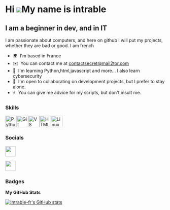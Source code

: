 Hi ![](https://user-images.githubusercontent.com/18350557/176309783-0785949b-9127-417c-8b55-ab5a4333674e.gif)My name is intrable
================================================================================================================================

I am a beginner in dev, and in IT
---------------------------------

I am passionate about computers, and here on github I will put my projects, whether they are bad or good. I am french

* 🌍  I'm based in France
* ✉️  You can contact me at [contactsecret@mail2tor.com](mailto:contactsecret@mail2tor.com)
* 🧠  I'm learning Python,html,javascript and more... I also learn cybersecurity
* 🤝  I'm open to collaborating on development projects, but I prefer to stay alone.
* ⚡  You can give me advice for my scripts, but don't insult me.

### Skills


<p align="left">
<a href="https://www.python.org/" target="_blank" rel="noreferrer"><img src="https://raw.githubusercontent.com/danielcranney/readme-generator/main/public/icons/skills/python-colored.svg" width="36" height="36" alt="Python" /></a><a href="https://git-scm.com/" target="_blank" rel="noreferrer"><img src="https://raw.githubusercontent.com/danielcranney/readme-generator/main/public/icons/skills/git-colored.svg" width="36" height="36" alt="Git" /></a><a href="https://code.visualstudio.com/" target="_blank" rel="noreferrer"><img src="https://raw.githubusercontent.com/danielcranney/readme-generator/main/public/icons/skills/visualstudiocode.svg" width="36" height="36" alt="VS Code" /></a><a href="https://developer.mozilla.org/en-US/docs/Glossary/HTML5" target="_blank" rel="noreferrer"><img src="https://raw.githubusercontent.com/danielcranney/readme-generator/main/public/icons/skills/html5-colored.svg" width="36" height="36" alt="HTML5" /></a><a href="https://www.linux.org" target="_blank" rel="noreferrer"><img src="https://raw.githubusercontent.com/danielcranney/readme-generator/main/public/icons/skills/linux-colored.svg" width="36" height="36" alt="Linux" /></a>
</p>


### Socials

<p align="left"> <a href="https://www.github.com/intrable-fr" target="_blank" rel="noreferrer"> <picture> <source media="(prefers-color-scheme: dark)" srcset="https://raw.githubusercontent.com/danielcranney/readme-generator/main/public/icons/socials/github-dark.svg" /> <source media="(prefers-color-scheme: light)" srcset="https://raw.githubusercontent.com/danielcranney/readme-generator/main/public/icons/socials/github.svg" /> <img src="https://raw.githubusercontent.com/danielcranney/readme-generator/main/public/icons/socials/github.svg" width="32" height="32" /> </picture> </a></p>
<p align="left"> <a href="https://www.root-me.org/scriptkiddies-934275?lang=fr#d93785a45b405f778756af503c60ebc7" target="_blank" rel="noreferrer"> <picture> <source media="(prefers-color-scheme: dark)" srcset="https://external-content.duckduckgo.com/iu/?u=https%3A%2F%2Ftse1.mm.bing.net%2Fth%3Fid%3DOIP.eE956mZB3ekv_HpqYUZR5QHaHa%26pid%3DApi&f=1&ipt=5bab6efff5c4b2e63445bbe23b69b2bff32fe502c56690668a790b0168c831f6&ipo=images" /> <source media="(prefers-color-scheme: light)" srcset="https://external-content.duckduckgo.com/iu/?u=https%3A%2F%2Fdothazard.com%2Fwp-content%2Fuploads%2F2017%2F02%2Froot-me.jpg&f=1&nofb=1&ipt=61775203bebf8f92575dbeaeb26fee8d40a965682b6a66fb383ec736909087ab&ipo=images" /> <img src="https://external-content.duckduckgo.com/iu/?u=https%3A%2F%2Fdothazard.com%2Fwp-content%2Fuploads%2F2017%2F02%2Froot-me.jpg&f=1&nofb=1&ipt=61775203bebf8f92575dbeaeb26fee8d40a965682b6a66fb383ec736909087ab&ipo=images" width="32" height="32" /> </picture> </a></p>

### Badges

<b>My GitHub Stats</b>

<a href="http://www.github.com/intrable-fr"><img src="https://github-readme-stats.vercel.app/api?username=intrable-fr&show_icons=true&hide=&count_private=true&title_color=ec4899&text_color=ffffff&icon_color=ec4899&bg_color=1c1917&hide_border=true&show_icons=true" alt="intrable-fr's GitHub stats" /></a>
